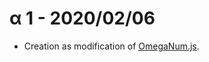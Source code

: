 # α 1 - 2020/02/06
* Creation as modification of [OmegaNum.js](https://github.com/Naruyoko/OmegaNum.js).